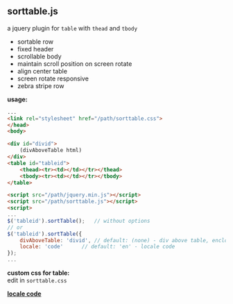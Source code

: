 sorttable.js 
---
a jquery plugin for `table` with `thead` and `tbody`
- sortable row
- fixed header
- scrollable body
- maintain scroll position on screen rotate
- align center table
- screen rotate responsive 
- zebra stripe row
  
**usage:**  
```html
...
<link rel="stylesheet" href="/path/sorttable.css">
</head>
<body>

<div id="divid">
	(divAboveTable html)
</div>
<table id="tableid">
	<thead><tr><td></td></tr></thead>
	<tbody><tr><td></td></tr></tbody>
</table>

<script src="/path/jquery.min.js"></script>
<script src="/path/sorttable.js"></script>
<script>
...
$('tableid').sortTable(); 	// without options
// or
$('tableid').sortTable({
	divAboveTable: 'divid',	// default: (none) - div above table, enclosed in single div
	locale: 'code'		// default: 'en' - locale code
});
...
```
**custom css for table:**  
  edit in `sorttable.css`    
  
[**locale code**](https://r12a.github.io/app-subtags/)
